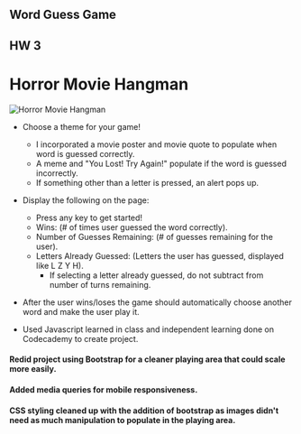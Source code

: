 ## Word Guess Game
## HW 3
# Horror Movie Hangman

![Horror Movie Hangman](Word-Guess-Game/assets/images/WordGuessGame.png)

* Choose a theme for your game!

    * I incorporated a movie poster and movie quote to populate when word is guessed correctly.  
    * A meme and "You Lost! Try Again!" populate if the word is guessed incorrectly.
    * If something other than a letter is pressed, an alert pops up.

* Display the following on the page:
    * Press any key to get started!
    * Wins: (# of times user guessed the word correctly).
    * Number of Guesses Remaining: (# of guesses remaining for the user).
    * Letters Already Guessed: (Letters the user has guessed, displayed like L Z Y H).
        * If selecting a letter already guessed, do not subtract from number of turns remaining.

* After the user wins/loses the game should automatically choose another word and make the user play it.



* Used Javascript learned in class and independent learning done on Codecademy to create project.

#### Redid project using Bootstrap for a cleaner playing area that could scale more easily.  
#### Added media queries for mobile responsiveness.  
#### CSS styling cleaned up with the addition of bootstrap as images didn't need as much manipulation to populate in the playing area.
